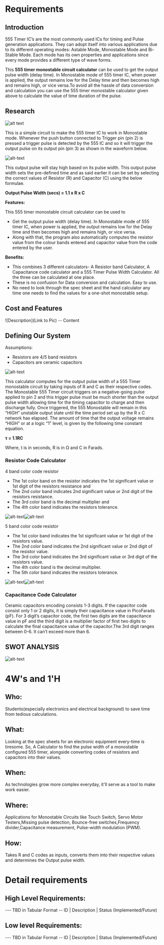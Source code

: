 # Requirements
## Introduction
555 Timer IC’s are the most commonly used ICs for timing and Pulse generation applications. They can adopt itself into various applications due to its different operating modes: Astable Mode, Monostable Mode and Bi-Stable Mode. Each mode has its own properties and applications since every mode provides a different type of wave forms.

This **555 timer monostable circuit calculator** can be used to get the output pulse width (delay time). In Monostable mode of 555 timer IC, when power is applied, the output remains low for the Delay time and then becomes high and remains high, or vice versa.To avoid all the hassle of data conversion and calculation you can use the 555 timer monostable calculator given above to calculate the value of time duration of the pulse.
 

## Research

![alt text](https://user-images.githubusercontent.com/80662569/114384494-68cede00-9bac-11eb-9fa0-83962f6f880c.PNG)

This is a simple circuit to make the 555 timer IC to work in Monostable mode. Whenever the push button connected to Trigger pin (pin 2) is pressed a trigger pulse is detected by the 555 IC and so it will trigger the output pulse on its output pin (pin 3) as shown in the waveform below.

![alt-text](https://user-images.githubusercontent.com/80662569/114384907-f27eab80-9bac-11eb-98dd-97f32e1b0723.PNG)

This output pulse will stay high based on its pulse width. This output pulse width sets the pre-defined time and as said earlier it can be set by selecting the correct values of Resistor (R) and Capacitor (C) using the below formulae.

   **Output Pulse Width (secs) = 1.1 x R x C**
   
   **Features:**

This 555 timer monostable circuit calculator can be used to 
*	Get the output pulse width (delay time). In Monostable mode of 555 timer IC, when power is applied, the output remains low for the Delay time and then becomes high and remains high, or vice versa.
*	Along with that, the program also automatically computes the resistor value from the colour bands entered and capacitor value from the code entered by the user.

**Benefits:**

*	This combines 3 different calculators- A Resistor band Calculator, A Capacitance code calculator and a 555 Timer Pulse Width Calculator. All the three can be calculated at one place.
*	These is no confusion for Data conversion and calculation. Easy to use.
*	No need to look through the spec sheet and the hand calculator any time one needs to find the values for a one-shot monostable setup.


## Cost and Features
![Description](Link to Pic)
-- Content 
## Defining Our System
Assumptions:
* Resistors are 4/5 band resistors
* Capacitors are ceramic capacitors

 ![alt-text](https://user-images.githubusercontent.com/80662569/114438857-ef53e180-9be5-11eb-81df-2b893c3fe548.png)

This calculator computes for the output pulse width of a 555 Timer monostable circuit by taking inputs of R and C as their respective codes.
The Monostable 555 Timer circuit triggers on a negative-going pulse applied to pin 2 and this trigger pulse must be much shorter than the output pulse width allowing time for the timing capacitor to charge and then discharge fully. Once triggered, the 555 Monostable will remain in this “HIGH” unstable output state until the time period set up by the R x C network has elapsed. The amount of time that the output voltage remains “HIGH” or at a logic “1” level, is given by the following time constant equation.

**τ = 1.1RC**

Where, t is in seconds, R is in Ω and C in Farads.

### Resistor Code Calculator
4 band color code resistor
* The 1st color band on the resistor indicates the 1st significant value or 1st digit of the resistors resistance and 
* The 2nd color band indicates 2nd significant value or 2nd digit of the resistors resistance. 
* The 3rd color band is the decimal multiplier and 
* The 4th color band indicates the resistors tolerance.


![alt-text](https://user-images.githubusercontent.com/80662569/114440855-45298900-9be8-11eb-8cae-826aef6af41c.jpg)![alt-text](https://user-images.githubusercontent.com/80662569/114438930-02ff4800-9be6-11eb-9d28-1572325e35a8.png)

5 band color code resistor
* The 1st color band indicates the 1st significant value or 1st digit of the resistors value.
* The 2nd color band indicates the 2nd significant value or 2nd digit of the resistor value.
* The 3rd color band indicates the 3rd significant value or 3rd digit of the resistors value.
* The 4th color band is the decimal multiplier.
* The 5th color band indicates the resistors tolerance.

![alt-text](https://user-images.githubusercontent.com/80662569/114440878-4c509700-9be8-11eb-9d06-c4ac2d470523.jpg)![alt-text](https://user-images.githubusercontent.com/80662569/114438957-098dbf80-9be6-11eb-8063-af326a642a8d.png)

### Capacitance Code Calculator
Ceramic capacitors encoding consists 1-3 digits.
If the capacitor code consist only 1 or 2 digits, it is simply their capacitance value in PicoFarads (pF).
For 3 digit’s capacitor code, the first two digits are the capacitance value in pF and the third digit is a multiplier factor of first two digits to calculate the final capacitance value of the capacitor.The 3rd digit ranges between 0-6. It can’t exceed more than 6.

## SWOT ANALYSIS
![alt-text](https://user-images.githubusercontent.com/80662569/114427923-3687a580-9bd9-11eb-8cb6-0ef7767aa458.png)

# 4W&#39;s and 1&#39;H

## Who:
Students(especially electronics and electrical background) to save time from tedious calculations.

## What:
Looking at the spec sheets for an electronic equipment every-time is tiresome. So, A Calculator to find the pulse width of a monostable configured 555 timer, alongside converting codes of resistors and capacitors into their values.

## When:
As technologies grow more complex everyday, it'll serve as a tool to make work easier.

## Where:
Applications for Monostable Circuits like Touch Switch, Servo Motor Testers,Missing pulse detection, Bounce-free switches,Frequency divider,Capacitance measurement, Pulse-width modulation (PWM).


## How:
Takes R and C codes as inputs, converts them into their respective values and determines the Output pulse width.

# Detail requirements
## High Level Requirements:
--- TBD in Tabular Format 
-- ID | Description | Status (Implemented/Future)


##  Low level Requirements:
--- TBD in Tabular Format 
-- ID | Description | Status (Implemented/Future)
